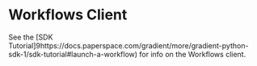 # Workflows Client

See the [SDK Tutorial]9https://docs.paperspace.com/gradient/more/gradient-python-sdk-1/sdk-tutorial#launch-a-workflow) for info on the Workflows client.

